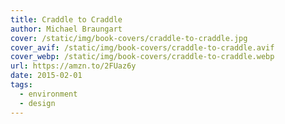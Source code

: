 ```yaml
---
title: Craddle to Craddle
author: Michael Braungart
cover: /static/img/book-covers/craddle-to-craddle.jpg
cover_avif: /static/img/book-covers/craddle-to-craddle.avif
cover_webp: /static/img/book-covers/craddle-to-craddle.webp
url: https://amzn.to/2FUaz6y
date: 2015-02-01
tags:
  - environment
  - design
---
```

